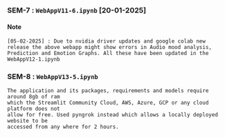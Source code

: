 ### SEM-7 : `WebAppV11-6.ipynb` [20-01-2025]
#### Note 
`[05-02-2025] : Due to nvidia driver updates and google colab new release the above webapp might show errors in Audio mood analysis, Prediction and Emotion Graphs. All these have been updated in the WebAppV12-1.ipynb`

### SEM-8 : `WebAppV13-5.ipynb`

```
The application and its packages, requirements and models require around 8gb of ram
which the Streamlit Community Cloud, AWS, Azure, GCP or any cloud platform does not
allow for free. Used pyngrok instead which allows a locally deployed website to be
accessed from any where for 2 hours.
```
